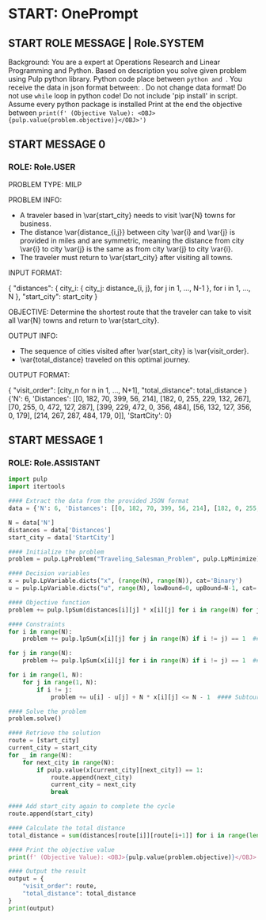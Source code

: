 # START: OnePrompt 
## START ROLE MESSAGE | Role.SYSTEM 
Background: You are a expert at Operations Research and Linear Programming and Python. Based on description you solve given problem using Pulp python library. Python code place between ```python and ```. You receive the data in json format between: <DATA></DATA>. Do not change data format! Do not use `while` loop in python code! Do not include 'pip install' in script. Assume every python package is installed Print at the end the objective between <OBJ></OBJ> `print(f' (Objective Value): <OBJ>{pulp.value(problem.objective)}</OBJ>')`  
## START MESSAGE 0 
### ROLE: Role.USER
<DESCRIPTION>
PROBLEM TYPE: MILP

PROBLEM INFO:

- A traveler based in \var{start_city} needs to visit \var{N} towns for business.
- The distance \var{distance_{i,j}} between city \var{i} and \var{j} is provided in miles and are symmetric, meaning the distance from city \var{i} to city \var{j} is the same as from city \var{j} to city \var{i}.
- The traveler must return to \var{start_city} after visiting all towns.

INPUT FORMAT: 

{
    "distances": {
        city_i: {
            city_j: distance_{i, j},
            for j in 1, ..., N-1
        },
        for i in 1, ..., N
    },
    "start_city": start_city
}

OBJECTIVE: Determine the shortest route that the traveler can take to visit all \var{N} towns and return to \var{start_city}.

OUTPUT INFO:

- The sequence of cities visited after \var{start_city} is \var{visit_order}.
- \var{total_distance} traveled on this optimal journey.

OUTPUT FORMAT:

{
    "visit_order": [city_n for n in 1, ..., N+1],
    "total_distance": total_distance
}
</DESCRIPTION>
<DATA>
{'N': 6, 'Distances': [[0, 182, 70, 399, 56, 214], [182, 0, 255, 229, 132, 267], [70, 255, 0, 472, 127, 287], [399, 229, 472, 0, 356, 484], [56, 132, 127, 356, 0, 179], [214, 267, 287, 484, 179, 0]], 'StartCity': 0}</DATA>


## START MESSAGE 1 
### ROLE: Role.ASSISTANT
```python
import pulp
import itertools

#### Extract the data from the provided JSON format
data = {'N': 6, 'Distances': [[0, 182, 70, 399, 56, 214], [182, 0, 255, 229, 132, 267], [70, 255, 0, 472, 127, 287], [399, 229, 472, 0, 356, 484], [56, 132, 127, 356, 0, 179], [214, 267, 287, 484, 179, 0]], 'StartCity': 0}

N = data['N']
distances = data['Distances']
start_city = data['StartCity']

#### Initialize the problem
problem = pulp.LpProblem("Traveling_Salesman_Problem", pulp.LpMinimize)

#### Decision variables
x = pulp.LpVariable.dicts("x", (range(N), range(N)), cat='Binary')
u = pulp.LpVariable.dicts("u", range(N), lowBound=0, upBound=N-1, cat='Integer')

#### Objective function
problem += pulp.lpSum(distances[i][j] * x[i][j] for i in range(N) for j in range(N) if i != j)

#### Constraints
for i in range(N):
    problem += pulp.lpSum(x[i][j] for j in range(N) if i != j) == 1  #### Each city is left exactly once

for j in range(N):
    problem += pulp.lpSum(x[i][j] for i in range(N) if i != j) == 1  #### Each city is entered exactly once

for i in range(1, N):
    for j in range(1, N):
        if i != j:
            problem += u[i] - u[j] + N * x[i][j] <= N - 1  #### Subtour elimination

#### Solve the problem
problem.solve()

#### Retrieve the solution
route = [start_city]
current_city = start_city
for _ in range(N):
    for next_city in range(N):
        if pulp.value(x[current_city][next_city]) == 1:
            route.append(next_city)
            current_city = next_city
            break

#### Add start_city again to complete the cycle
route.append(start_city)

#### Calculate the total distance
total_distance = sum(distances[route[i]][route[i+1]] for i in range(len(route)-1))

#### Print the objective value
print(f' (Objective Value): <OBJ>{pulp.value(problem.objective)}</OBJ>')

#### Output the result
output = {
    "visit_order": route,
    "total_distance": total_distance
}
print(output)
```

